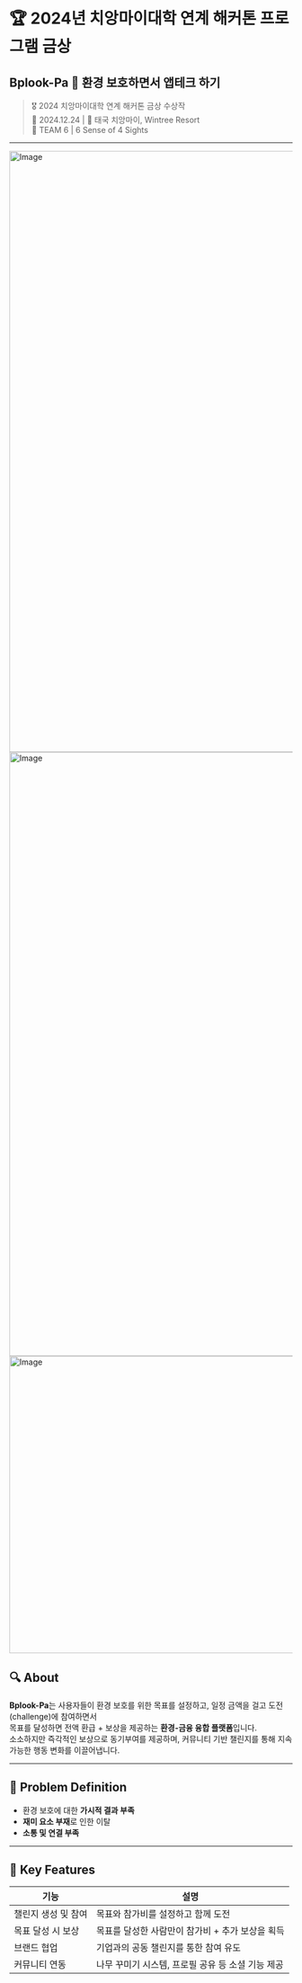 # 🏆 2024년 치앙마이대학 연계 해커톤 프로그램 금상
## Bplook-Pa 🌱 환경 보호하면서 앱테크 하기

> 🎖️ 2024 치앙마이대학 연계 해커톤 금상 수상작  
> 📅 2024.12.24 | 📍 태국 치앙마이, Wintree Resort  
> 👥 TEAM 6 | 6 Sense of 4 Sights

---

<img width="1070" alt="Image" src="https://github.com/user-attachments/assets/9f2f7dbf-eef8-4f4f-8ed3-d3e34c8f6c51" />

<img width="1075" alt="Image" src="https://github.com/user-attachments/assets/8a584e35-fadd-4988-b3fc-e25a78163d5a" />

<img width="529" alt="Image" src="https://github.com/user-attachments/assets/46dfb8d2-6cfe-4342-985f-4982921c0076" />

## 🔍 About
**Bplook-Pa**는 사용자들이 환경 보호를 위한 목표를 설정하고, 일정 금액을 걸고 도전(challenge)에 참여하면서  
목표를 달성하면 전액 환급 + 보상을 제공하는 **환경-금융 융합 플랫폼**입니다.  
소소하지만 즉각적인 보상으로 동기부여를 제공하며, 커뮤니티 기반 챌린지를 통해 지속 가능한 행동 변화를 이끌어냅니다.

---

## 🎯 Problem Definition
- 환경 보호에 대한 **가시적 결과 부족**
- **재미 요소 부재**로 인한 이탈
- **소통 및 연결 부족**

---

## 🌱 Key Features

| 기능 | 설명 |
|------|------|
| 챌린지 생성 및 참여 | 목표와 참가비를 설정하고 함께 도전 |
| 목표 달성 시 보상 | 목표를 달성한 사람만이 참가비 + 추가 보상을 획득 |
| 브랜드 협업 | 기업과의 공동 챌린지를 통한 참여 유도 |
| 커뮤니티 연동 | 나무 꾸미기 시스템, 프로필 공유 등 소셜 기능 제공 |



